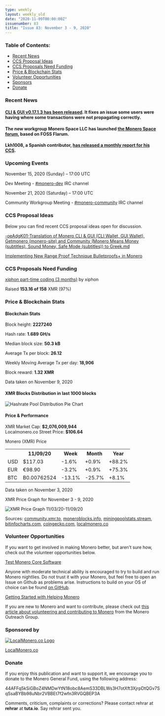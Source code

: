 ```yaml
---
type: weekly
layout: weekly_old
date: "2020-11-09T00:00:00Z"
issuenumber: 83
title: "Issue 83: November 3 - 9, 2020"
---
```


<h3>Table of Contents:</h3>
<ul class="contents">
    <li><a href="#news">Recent News</a></li>
    <li><a href="#ideas">CCS Proposal Ideas</a></li>
    <li><a href="#proposals">CCS Proposals Need Funding</a></li>
    <li><a href="#stats">Price & Blockchain Stats</a></li>
    <li><a href="#volunteer">Volunteer Opportunities</a></li>
    <li><a href="#sponsor">Sponsors</a></li>
    <li><a href="#donate">Donate</a></li>
</ul>

<h3 id="news">Recent News</h3>

<div class="newsbyte">
    <h4><a href="https://www.reddit.com/r/Monero/comments/jqmi8t/cli_gui_v01713_oxygen_orion_released/" target="_blank">CLI & GUI v0.17.1.3 has been released</a>. It fixes an issue some users were having where some transactions were not propagating correctly.</h4>
</div>

<div class="newsbyte">
    <h4>The new workgroup Monero Space LLC has launched <a href="https://forum.monero.space/" target="_blank">the Monero Space forum</a>, based on FOSS Flarum.</h4>
</div>

<div class="newsbyte">
    <h4>Lkh1008, a Spanish contributor, <a href="https://www.reddit.com/r/Monero/comments/jo5ky2/ccs_october_monthly_report_spanish_monerosite/" target="_blank">has released a monthly report for his CCS</a>.</h4>
</div>

<h3 id="events">Upcoming Events</h3>

<div class="event">
    <p class="date" markdown="1">November 15, 2020 (Sunday) – 17:00 UTC</p>
    <p markdown="1">Dev Meeting - <a href="irc://chat.freenode.net/#monero-dev" target="_blank">#monero-dev</a> IRC channel</p>
</div>

<div class="event">
    <p class="date" markdown="1">November 21, 2020 (Saturday) – 17:00 UTC</p>
    <p markdown="1">Community Workgroup Meeting - <a href="irc://chat.freenode.net/#monero-community" target="_blank">#monero-community</a> IRC channel</p>
</div>

<h3 id="ideas">CCS Proposal Ideas</h3>

<p>Below you can find recent CCS proposal ideas open for discussion.</p>

<div class="proposal">
<p><a href="https://repo.getmonero.org/monero-project/ccs-proposals/-/merge_requests/180" target="_blank">-oeAdgK01-Translation of Monero CLI & GUI (CLI Wallet, GUI Wallet), Getmonero (monero-site) and Community (Monero Means Money (subtitles), Sound Money, Safe Mode (subtitles)) to Greek.md</a></p>
</div>

<div class="proposal">
<p><a href="https://repo.getmonero.org/monero-project/ccs-proposals/-/merge_requests/156" target="_blank">Implementing New Range Proof Technique Bulletproofs+ in Monero</a></p>
</div>

<h3 id="proposals">CCS Proposals Need Funding</h3>

<div class="proposal">
    <p><a href="https://ccs.getmonero.org/proposals/xiphon-part-time-6.html" target="_blank">xiphon part-time coding (3 months)</a> by xiphon</p>
    <p>Raised <b>153.16 of 158</b> XMR (97%)</p>
</div>

<h3 id="stats">Price & Blockchain Stats</h3>

<h4 class="stat">Blockchain Stats</h4>

<div class="bcstats">
    <p>Block height: <b>2227240</b></p>
    <p>Hash rate: <b>1.689 GH/s</b></p>
    <p>Median block size: <b>50.3 kB</b></p>
    <p>Average Tx per block: <b>26.12</b></p>
    <p>Weekly Moving Average Tx per day: <b>18,906</b></p>
    <p>Block reward: <b>1.32 XMR</b></p>
</div>
<p class="note">Data taken on November 9, 2020</p>

<h4 class="stat">XMR Blocks Distribution in last 1000 blocks</h4>
<p><img src="/img/hashrate-pool-distribution-1109.png" alt="Hashrate Pool Distribution Pie Chart"/></p>

<h4 class="stat">Price & Performance</h4>

<div class="price-intro">XMR Market Cap: <b>$2,076,009,944</b><br>Localmonero.co Street Price: <b>$106.64</b></div>

<p class="table-title">Monero (XMR) Price</p>
<table class="price-table">
  <tr class="row1">
    <th></th>
    <th>11/09/20</th>
    <th>Week</th>
    <th>Month</th>
    <th>Year</th>
  </tr>
  <tr>
    <td data-th="XMR to">USD</td>
    <td data-th="11/09/20">$117.03</td>
    <td data-th="Week" class="red">-1.6%</td>
    <td data-th="Month" class="green">+0.9%</td>
    <td data-th="Year" class="green">+88.2%</td>
  </tr>
  <tr class="row3">
    <td data-th="XMR to">EUR</td>
    <td data-th="11/09/20">€98.90</td>
    <td data-th="Week" class="red">-3.2%</td>
    <td data-th="Month" class="green">+0.9%</td>
    <td data-th="Year" class="green">+75.3%</td>
  </tr>
  <tr>
    <td data-th="XMR to">BTC</td>
    <td data-th="11/09/20">B0.00762524</td>
    <td data-th="Week" class="red">-13.1%</td>
    <td data-th="Month" class="red">-25.7%</td>
    <td data-th="Year" class="green">+8.1%</td>
  </tr>
</table>
<p class="note">Data taken on November 3, 2020</p>

<p class="table-title">XMR Price Graph for November 3 - 9, 2020</p>

![XMR Price Graph 11/03/20-11/09/20](/img/weekly-chart-1109.png "XMR Price Graph 11/03/20-11/09/20") 

Sources: <a href="https://community.xmr.to/explorer/mainnet/" target="_blank">community.xmr.to</a>, <a href="https://moneroblocks.info/stats/transaction-stats" target="_blank">moneroblocks.info</a>, <a href="https://miningpoolstats.stream/monero" target="_blank">miningpoolstats.stream</a>, <a href="https://bitinfocharts.com/monero/" target="_blank">bitinfocharts.com</a>, <a href="https://www.coingecko.com/" target="_blank">coingecko.com</a>, <a href="https://localmonero.co/" target="_blank">localmonero.co</a>

<h3 id="volunteer">Volunteer Opportunities</h3>

<p>If you want to get involved in making Monero better, but aren’t sure how, check out the volunteer opportunities below.</p>

<div class="newsbyte">
    <p class="date"><a href="https://github.com/monero-project/monero" target="_blank">Test Monero Core Software</a></p>
    <p>Anyone with moderate technical ability is encouraged to try to build and run Monero nightlies. Do not trust it with your Monero, but feel free to open an Issue on Github as problems arise. Instructions to build on your OS of choice can be found <a href="https://github.com/monero-project/monero#compiling-monero-from-source" target="_blank">on GitHub</a>. </p>
</div>

<div class="newsbyte">
    <p class="date"><a href="https://github.com/monero-project/monero" target="_blank">Getting Started with Helping Monero</a></p>
    <p>If you are new to Monero and want to contribute, please check out <a href="https://www.monerooutreach.org/stories/getting-started-helping-monero.php" target="_blank">this article about volunteering and contributing to Monero</a> from the Monero Outreach Group. </p>
</div>

<h3 id="sponsor">Sponsored by</h3>

<p><a href="https://localmonero.co/" target="_blank"><img src="/img/localmonero-logo.png" alt="LocalMonero.co Logo" class="localmonero"></a></p>

<p class="text-center"><a href="https://localmonero.co/" target="_blank">LocalMonero.co</a></p>

<h3 id="donate">Donate</h3>

<p markdown="1">If you enjoy this publication and want to support it, we encourage you to donate to the Monero General Fund, using the following address:</p>

<p class="address" markdown="1">44AFFq5kSiGBoZ4NMDwYtN18obc8AemS33DBLWs3H7otXft3XjrpDtQGv7SqSsaBYBb98uNbr2VBBEt7f2wfn3RVGQBEP3A</p>

<!--p><a href="monero:44AFFq5kSiGBoZ4NMDwYtN18obc8AemS33DBLWs3H7otXft3XjrpDtQGv7SqSsaBYBb98uNbr2VBBEt7f2wfn3RVGQBEP3A" class="qr"><img src="/img/donate-monero.png"></a></p-->

Comments, criticism, complaints or corrections? Please contact rehrar at **rehrar** at **tuta.io**. Say rehrar sent you.
